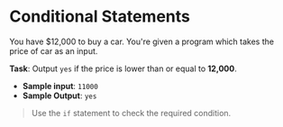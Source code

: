 # Conditional Statements

You have $12,000 to buy a car. You're given a program which takes the price of car as an input.

**Task**: Output `yes` if the price is lower than or equal to **12,000**.

- **Sample input**: `11000`
- **Sample Output**: `yes`

>Use the `if` statement to check the required condition.
